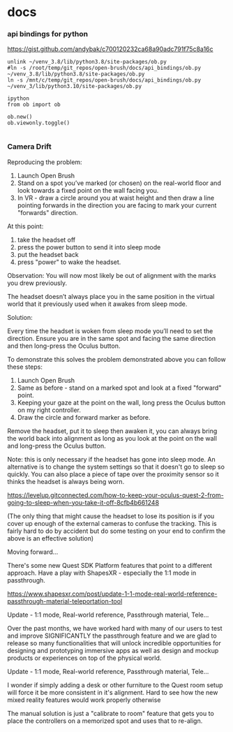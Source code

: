 # docs


### api bindings for python

https://gist.github.com/andybak/c700120232ca68a90adc791f75c8a16c

```
unlink ~/venv_3.8/lib/python3.8/site-packages/ob.py
#ln -s /root/temp/git_repos/open-brush/docs/api_bindings/ob.py ~/venv_3.8/lib/python3.8/site-packages/ob.py
ln -s /mnt/c/temp/git_repos/open-brush/docs/api_bindings/ob.py ~/venv_3/lib/python3.10/site-packages/ob.py

ipython
from ob import ob

ob.new()
ob.viewonly.toggle()


```

### Camera Drift

Reproducing the problem:

1. Launch Open Brush
2. Stand on a spot you’ve marked (or chosen) on the real-world floor and look towards a fixed point on the wall facing you.
3. In VR - draw a circle around you at waist height and then draw a line pointing forwards in the direction you are facing to mark your current "forwards" direction.

At this point:
1. take the headset off
2. press the power button to send it into sleep mode
3. put the headset back
4. press "power" to wake the headset.

Observation: You will now most likely be out of alignment with the marks you drew previously.

The headset doesn’t always place you in the same position in the virtual world that it previously used when it awakes from sleep mode.
 
Solution:

Every time the headset is woken from sleep mode you’ll need to set the direction. Ensure you are in the same spot and facing the same direction and then long-press the Oculus button.

To demonstrate this solves the problem demonstrated above you can follow these steps:

1. Launch Open Brush
2. Same as before - stand on a marked spot and look at a fixed "forward" point.
3. Keeping your gaze at the point on the wall, long press the Oculus button on my right controller.
4. Draw the circle and forward marker as before.

Remove the headset, put it to sleep then awaken it, you can always bring the world back into alignment as long as you look at the point on the wall and long-press the Oculus button.

Note: this is only necessary if the headset has gone into sleep mode. An alternative is to change the system settings so that it doesn't go to sleep so quickly. You can also place a piece of tape over the proximity sensor so it thinks the headset is always being worn.

https://levelup.gitconnected.com/how-to-keep-your-oculus-quest-2-from-going-to-sleep-when-you-take-it-off-8cfb4b661248

(The only thing that might cause the headset to lose its position is if you cover up enough of the external cameras to confuse the tracking. This is fairly hard to do by accident but do some testing on your end to confirm the above is an effective solution)


Moving forward...

There's some new Quest SDK Platform features that point to a different approach. Have a play with ShapesXR - especially the 1:1 mode in passthrough. 

https://www.shapesxr.com/post/update-1-1-mode-real-world-reference-passthrough-material-teleportation-tool

Update - 1:1 mode, Real-world reference, Passthrough material, Tele...

Over the past months, we have worked hard with many of our users to test and improve SIGNIFICANTLY the passthrough feature and we are glad to release so many functionalities that will unlock incredible opportunities for designing and prototyping immersive apps as well as design and mockup products or experiences on top of the physical world.

Update - 1:1 mode, Real-world reference, Passthrough material, Tele...

I wonder if simply adding a desk or other furniture to the Quest room setup will force it be more consistent in it's alignment. Hard to see how the new mixed reality features would work properly otherwise

The manual solution is just a "calibrate to room" feature that gets you to place the controllers on a memorized spot and uses that to re-align. 
